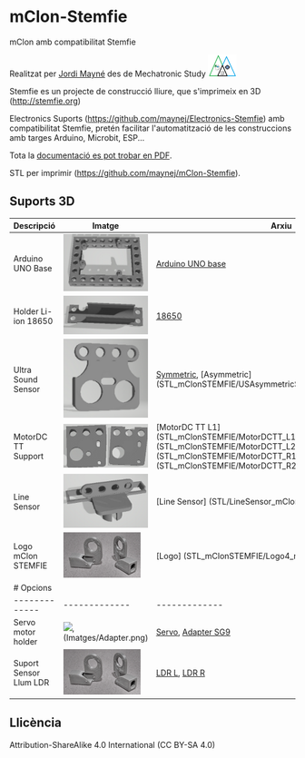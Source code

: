 # mClon-Stemfie

mClon amb compatibilitat Stemfie

Realitzat per [Jordi Mayné](https://github.com/maynej) des de Mechatronic Study <img src="Imatges/Logo3senseFons.png" width="50" />

Stemfie es un projecte de construcció lliure, que s'imprimeix en 3D (http://stemfie.org) 

Electronics Suports (https://github.com/maynej/Electronics-Stemfie) amb compatibilitat Stemfie, pretén facilitar l'automatització de les construccions amb targes Arduino, Microbit, ESP...

Tota la [documentació es pot trobar en PDF](https://github.com/maynej/Electronics-Stemfie/tree/main/Doc).

STL per imprimir (https://github.com/maynej/mClon-Stemfie).

## Suports 3D
  
Descripció         | Imatge          | Arxiu         
------------- | ------------- | ------------- 
Arduino UNO Base |![](Imatges/ArduinoUNOBase.png) | [Arduino UNO base](STL_mClonSTEMFIE/ArduinoUNOBase_mClonSTEMFIE.stl)
Holder Li-ion 18650|![](Imatges/18650Holder.png) | [18650](STL_mClonSTEMFIE/18650Holder_mClonSTEMFIE.stl)
Ultra Sound Sensor |![](Imatges/USSymmetricSensor4V.png)| [Symmetric](STL_mClonSTEMFIE/USSymmetricSensor4V_mClonSTEMFIE.stl), [Asymmetric] (STL_mClonSTEMFIE/USAsymmetricSensor4V_mClonSTEMFIE.stl)
MotorDC TT Support |![](/Imatges/MotorSupport.png) | [MotorDC TT L1] (STL_mClonSTEMFIE/MotorDCTT_L1_mClonSTEMFIE.stl), (STL_mClonSTEMFIE/MotorDCTT_L2_mClonSTEMFIE.stl), (STL_mClonSTEMFIE/MotorDCTT_R1_mClonSTEMFIE.stl), (STL_mClonSTEMFIE/MotorDCTT_R2_mClonSTEMFIE.stl) 
Line Sensor |![](Imatges/LineSensor.png) | [Line Sensor] (STL/LineSensor_mClonSTEMFIE.stl)
Logo mClon STEMFIE |![](Imatges/LDR.png) | [Logo] (STL_mClonSTEMFIE/Logo4_mClonSTEMFIE.stl)
# Opcions |
------------- | ------------- | ------------- 
Servo motor holder |![](Imatges/Servo3H),(Imatges/Adapter.png) | [Servo](STL_mClonSTEMFIE/Servo3H_mClonSTEMFIE.stl), [Adapter SG9](STL_mClonSTEMFIE/Servo9GAdapter_Stemfie.stl)
Suport Sensor Llum LDR|![](Imatges/LDR.png) | [LDR L](STL_mClonSTEMFIE/LDRSensorL_mClonSTEMFIE.stl), [LDR R](STL_mClonSTEMFIE/LDRSensorR_mClonSTEMFIE.stl)

## Llicència

Attribution-ShareAlike 4.0 International (CC BY-SA 4.0)
